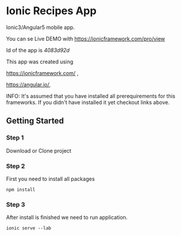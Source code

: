 # Ionic Recipes App
Ionic3/Angular5 mobile app.

You can se Live DEMO with
https://ionicframework.com/pro/view

Id of the app is *4083d92d*







This app was created using 

https://ionicframework.com/ ,

https://angular.io/,

INFO: It's assumed that you have installed all prerequirements for this frameworks.
If you didn't have installed it yet checkout links above.

## Getting Started

### Step 1

Download or Clone project

### Step 2

First you need to install all packages

```
npm install
```

### Step 3

After install is finished we need to run application.

```
ionic serve --lab
```